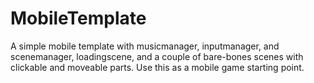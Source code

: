 # MobileTemplate

A simple mobile template with musicmanager, inputmanager, and scenemanager, loadingscene, and a couple of bare-bones scenes with clickable and moveable parts.  Use this as a mobile game starting point. 
